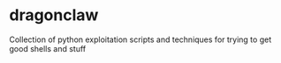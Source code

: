 # dragonclaw
Collection of python exploitation scripts and techniques for trying to get good shells and stuff

